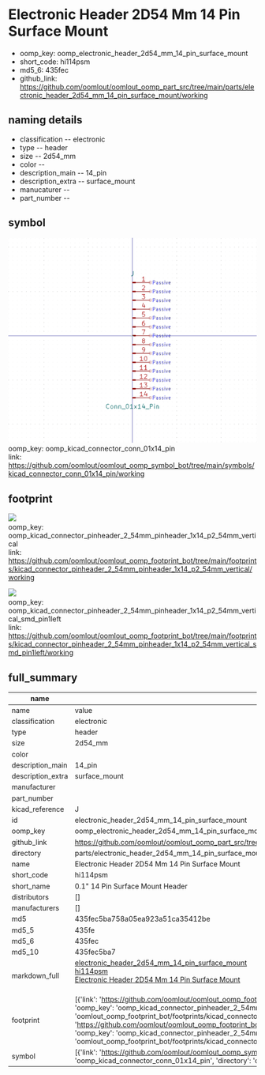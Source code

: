 # Electronic Header 2D54 Mm 14 Pin Surface Mount

  
* oomp_key: oomp_electronic_header_2d54_mm_14_pin_surface_mount 
* short_code: hi114psm
* md5_6: 435fec  
* github_link: https://github.com/oomlout/oomlout_oomp_part_src/tree/main/parts/electronic_header_2d54_mm_14_pin_surface_mount/working  
## naming details
* classification -- electronic
* type -- header
* size -- 2d54_mm
* color -- 
* description_main -- 14_pin
* description_extra -- surface_mount
* manucaturer -- 
* part_number -- 



## symbol

![](symbol/0/working/working_600.png)  
oomp_key: oomp_kicad_connector_conn_01x14_pin  
link: https://github.com/oomlout/oomlout_oomp_symbol_bot/tree/main/symbols/kicad_connector_conn_01x14_pin/working  

## footprint

![](footprint/0/working/working_600.png)  
oomp_key: oomp_kicad_connector_pinheader_2_54mm_pinheader_1x14_p2_54mm_vertical  
link: https://github.com/oomlout/oomlout_oomp_footprint_bot/tree/main/footprints/kicad_connector_pinheader_2_54mm_pinheader_1x14_p2_54mm_vertical/working  

![](footprint/0/working/working_600.png)  
oomp_key: oomp_kicad_connector_pinheader_2_54mm_pinheader_1x14_p2_54mm_vertical_smd_pin1left  
link: https://github.com/oomlout/oomlout_oomp_footprint_bot/tree/main/footprints/kicad_connector_pinheader_2_54mm_pinheader_1x14_p2_54mm_vertical_smd_pin1left/working  

## full_summary
| name | value | 
| --- | --- | 
| name | value | 
| classification | electronic | 
| type | header | 
| size | 2d54_mm | 
| color |  | 
| description_main | 14_pin | 
| description_extra | surface_mount | 
| manufacturer |  | 
| part_number |  | 
| kicad_reference | J | 
| id | electronic_header_2d54_mm_14_pin_surface_mount | 
| oomp_key | oomp_electronic_header_2d54_mm_14_pin_surface_mount | 
| github_link | https://github.com/oomlout/oomlout_oomp_part_src/tree/main/parts/electronic_header_2d54_mm_14_pin_surface_mount/working | 
| directory | parts/electronic_header_2d54_mm_14_pin_surface_mount | 
| name | Electronic Header 2D54 Mm 14 Pin Surface Mount | 
| short_code | hi114psm | 
| short_name | 0.1" 14 Pin Surface Mount Header | 
| distributors | [] | 
| manufacturers | [] | 
| md5 | 435fec5ba758a05ea923a51ca35412be | 
| md5_5 | 435fe | 
| md5_6 | 435fec | 
| md5_10 | 435fec5ba7 | 
| markdown_full | [electronic_header_2d54_mm_14_pin_surface_mount](https://github.com/oomlout/oomlout_oomp_part_src/tree/main/parts/electronic_header_2d54_mm_14_pin_surface_mount/working)<br>[hi114psm](https://github.com/oomlout/oomlout_oomp_part_src/tree/main/parts/electronic_header_2d54_mm_14_pin_surface_mount/working)<br>[Electronic Header 2D54 Mm 14 Pin Surface Mount](https://github.com/oomlout/oomlout_oomp_part_src/tree/main/parts/electronic_header_2d54_mm_14_pin_surface_mount/working)<br><br> | 
| footprint | [{'link': 'https://github.com/oomlout/oomlout_oomp_footprint_bot/tree/main/foootprntss/kicad_connector_pinheader_2_54mm_pinheader_1x14_p2_54mm_vertical', 'oomp_key': 'oomp_kicad_connector_pinheader_2_54mm_pinheader_1x14_p2_54mm_vertical', 'directory': 'oomlout_oomp_footprint_bot/footprints/kicad_connector_pinheader_2_54mm_pinheader_1x14_p2_54mm_vertical//working/working.kicad_mod'}, {'link': 'https://github.com/oomlout/oomlout_oomp_footprint_bot/tree/main/foootprntss/kicad_connector_pinheader_2_54mm_pinheader_1x14_p2_54mm_vertical_smd_pin1left', 'oomp_key': 'oomp_kicad_connector_pinheader_2_54mm_pinheader_1x14_p2_54mm_vertical_smd_pin1left', 'directory': 'oomlout_oomp_footprint_bot/footprints/kicad_connector_pinheader_2_54mm_pinheader_1x14_p2_54mm_vertical_smd_pin1left//working/working.kicad_mod'}] | 
| symbol | [{'link': 'https://github.com/oomlout/oomlout_oomp_symbol_bot/tree/main/symbols/kicad_connector_conn_01x14_pin', 'oomp_key': 'oomp_kicad_connector_conn_01x14_pin', 'directory': 'oomlout_oomp_symbol_bot/symbols/kicad_connector_conn_01x14_pin//working/working.kicad_sym'}] | 
